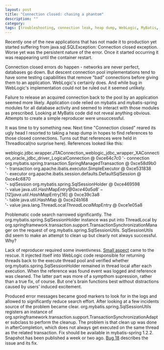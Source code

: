 ```yaml
---
layout: post
title: "Connection closed: chasing a phantom"
description: ""
category:
tags: [troubleshooting, connection leak, heap dump, WebLogic, MyBatis, Spring, JTA]
---
```

Recently one of the new applications that has not made it to production yet started suffering from java.sql.SQLException: Connection closed exception. Worse yet was the persistent nature of the error. Once it started occurring it was reappearing until the container restart. 

Connection closed errors do happen - networks are never perfect, databases go down. But descent connection pool implementations tend to have some testing capabilities that remove "bad" connections before giving them to an application. WebLogic's certainly does. And while bug in WebLogic's implementation could not be ruled out it seemed unlikely. 

Failure to release an acquired connection back to the pool by an application seemed more likely. Application code relied on mybatis and mybatis-spring modules for all database activity and seemed to interact with those modules as prescribed. Looking at MyBatis code did not reveal anything obvious. Attempts to create a simple reproducer were unsuccessful.

It was time to try something new. Next time "Connection closed" reared its ugly head I resorted to taking a heap dump in hopes to find references to those closed connections. Turns out that references were held in Threadlocal(no surprise here). References looked like this:

weblogic.jdbc.wrapper.JTAConnection_weblogic_jdbc_wrapper_XAConnection_oracle_jdbc_driver_LogicalConnection @ 0xce64c7c0
'- connection org.mybatis.spring.transaction.SpringManagedTransaction @ 0xce58d9b0                                      
   '- transaction org.apache.ibatis.executor.SimpleExecutor @ 0xce531838                                                
      '- executor org.apache.ibatis.session.defaults.DefaultSqlSession @ 0xce4c6870                                     
         '- sqlSession org.mybatis.spring.SqlSessionHolder @ 0xce469598                                                 
            '- value java.util.HashMap$Entry @ 0xce40a5a8                                                               
               '- [12] java.util.HashMap$Entry[16] @ 0xce39c3a8                                                         
                  '- table java.util.HashMap @ 0xce24b168                                                               
                     '- value java.lang.ThreadLocal$ThreadLocalMap$Entry @ 0xce1e05a8        
                     

Problematic code search narrowed significantly. The org.mybatis.spring.SqlSessionHolder instance was put into ThreadLocal by org.springframework.transaction.support.TransactionSynchronizationManager on the request of org.mybatis.spring.SqlSessionUtils. SqlSessionUtils did seem to make an attempt to clean up but clearly not always successful. Why?

Lack of reproducer required some inventivness. [Small aspect](https://github.com/arykov/weblogic-probes/blob/master/src/main/java/com/ryaltech/weblogic/probe/ExecuteThreadMyBatisLeakDetectAspect.java) came to the rescue. It injected itself into WebLogic code responsible for returning threads back to the execute thread pool and verified whether org.mybatis.spring.SqlSessionHolder remained in thread local after each execution. When the reference was found event was logged and reference was cleaned. The latter part was more of a sympthom supression, rather than a true fix, of course. But one's brain functions best without distractions caused by users' induced excitement.

Produced error messages became good markers to look for in the logs and allowed to significantly reduce search effort. After looking at a few incidents source of the problem became clear. org.mybatis.spring.SqlSessionUtils registers an instance of org.springframework.transaction.support.TransactionSynchronizationAdapter subclass to perform the cleanup. The problem is that clean up was done in afterCompletion, which does not always get executed on the same thread as the related transaction. Fix should be available in mybatis-spring 1.2.2. Snapshot has been published a week or two ago. [Bug 18](https://github.com/mybatis/spring/issues/18) describes the issue and its fix.